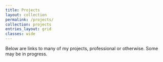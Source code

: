 ```yaml
---
title: Projects
layout: collection
permalink: /projects/
collection: projects
entries_layout: grid
classes: wide
---
```


Below are links to many of my projects, professional or otherwise. Some may be in progress.
